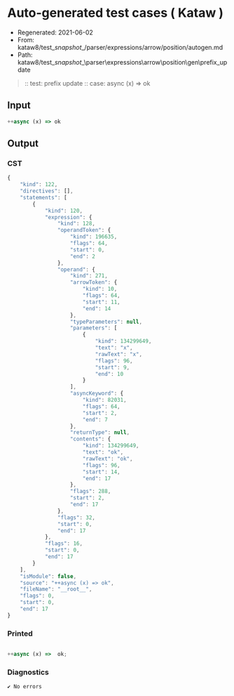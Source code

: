 # Auto-generated test cases ( Kataw )
- Regenerated: 2021-06-02
- From: kataw8/test\__snapshot__/parser/expressions/arrow/position/autogen.md
- Path: kataw8/test\__snapshot__\parser\expressions\arrow\position\gen\prefix_update
> :: test: prefix update
> :: case: async (x) => ok
## Input

`````js
++async (x) => ok
`````
## Output

### CST

```javascript
{
    "kind": 122,
    "directives": [],
    "statements": [
        {
            "kind": 120,
            "expression": {
                "kind": 128,
                "operandToken": {
                    "kind": 196635,
                    "flags": 64,
                    "start": 0,
                    "end": 2
                },
                "operand": {
                    "kind": 271,
                    "arrowToken": {
                        "kind": 10,
                        "flags": 64,
                        "start": 11,
                        "end": 14
                    },
                    "typeParameters": null,
                    "parameters": [
                        {
                            "kind": 134299649,
                            "text": "x",
                            "rawText": "x",
                            "flags": 96,
                            "start": 9,
                            "end": 10
                        }
                    ],
                    "asyncKeyword": {
                        "kind": 82031,
                        "flags": 64,
                        "start": 2,
                        "end": 7
                    },
                    "returnType": null,
                    "contents": {
                        "kind": 134299649,
                        "text": "ok",
                        "rawText": "ok",
                        "flags": 96,
                        "start": 14,
                        "end": 17
                    },
                    "flags": 288,
                    "start": 2,
                    "end": 17
                },
                "flags": 32,
                "start": 0,
                "end": 17
            },
            "flags": 16,
            "start": 0,
            "end": 17
        }
    ],
    "isModule": false,
    "source": "++async (x) => ok",
    "fileName": "__root__",
    "flags": 0,
    "start": 0,
    "end": 17
}
```

### Printed

```javascript

++async (x) =>  ok;
```

### Diagnostics

```javascript
✔ No errors
```

